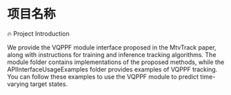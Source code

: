 # 项目名称

:fire: Project Introduction  

We provide the VQPPF module interface proposed in the MtvTrack paper, along with instructions for training and inference tracking algorithms. The module folder contains implementations of the proposed methods, while the APIInterfaceUsageExamples folder provides examples of VQPPF tracking. You can follow these examples to use the VQPPF module to predict time-varying target states.

